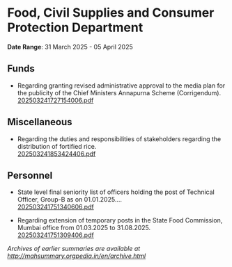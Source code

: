 # Food, Civil Supplies and Consumer Protection Department

**Date Range**: 31 March 2025 - 05 April 2025


## Funds
- Regarding granting revised administrative approval to the media plan for the publicity of the Chief Ministers Annapurna Scheme (Corrigendum).\
  [202503241727154006.pdf](https://gr.maharashtra.gov.in/Site/Upload/Government%20Resolutions/English/202503241727154006.pdf)

## Miscellaneous
- Regarding the duties and responsibilities of stakeholders regarding the distribution of fortified rice.\
  [202503241853424406.pdf](https://gr.maharashtra.gov.in/Site/Upload/Government%20Resolutions/English/202503241853424406.pdf)

## Personnel
- State level final seniority list of officers holding the post of Technical Officer, Group-B as on 01.01.2025....\
  [202503241751340606.pdf](https://gr.maharashtra.gov.in/Site/Upload/Government%20Resolutions/English/202503241751340606.pdf)

- Regarding extension of temporary posts in the State Food Commission, Mumbai office from 01.03.2025 to 31.08.2025.\
  [202503241751309406.pdf](https://gr.maharashtra.gov.in/Site/Upload/Government%20Resolutions/English/202503241751309406.pdf)


*Archives of earlier summaries are available at http://mahsummary.orgpedia.in/en/archive.html*